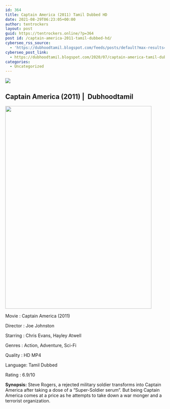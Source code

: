 ```yaml
---
id: 364
title: Captain America (2011) Tamil Dubbed HD
date: 2021-08-29T06:23:05+00:00
author: tentrockers
layout: post
guid: https://tentrockers.online/?p=364
post id: /captain-america-2011-tamil-dubbed-hd/
cyberseo_rss_source:
  - 'https://dubhoodtamil.blogspot.com/feeds/posts/default?max-results=150&start-index=151'
cyberseo_post_link:
  - https://dubhoodtamil.blogspot.com/2020/07/captain-america-tamil-dubbed-hd.html
categories:
  - Uncategorized
---
```

<div class="media_block">
  <img src="https://1.bp.blogspot.com/-MbtNSdq5Itc/XwX7vUP0C-I/AAAAAAAABsA/mOVDldb3yJMZO20muigyJZ5mRRLezMAZwCNcBGAsYHQ/s72-c/captain-america-first-avenger-poster-chris-evans-01.jpg" class="media_thumbnail" />
</div>

<div dir="ltr" trbidi="on" readability="18.023853211009">
  <h2>
    <span><span>Captain America (2011) |&nbsp; Dubhoodtamil</span></span>
  </h2>
  
  <div class="separator">
    <a href="https://1.bp.blogspot.com/-MbtNSdq5Itc/XwX7vUP0C-I/AAAAAAAABsA/mOVDldb3yJMZO20muigyJZ5mRRLezMAZwCNcBGAsYHQ/s1600/captain-america-first-avenger-poster-chris-evans-01.jpg" imageanchor="1"><img loading="lazy" border="0" data-original-height="1103" data-original-width="798" height="640" src="https://1.bp.blogspot.com/-MbtNSdq5Itc/XwX7vUP0C-I/AAAAAAAABsA/mOVDldb3yJMZO20muigyJZ5mRRLezMAZwCNcBGAsYHQ/s640/captain-america-first-avenger-poster-chris-evans-01.jpg" width="462" /></a>
  </div>
  
  <p>
    Movie<span> </span>:<span> </span>Captain America (2011)
  </p>
  
  <p>
    Director<span> </span>:<span> </span>Joe Johnston
  </p>
  
  <p>
    Starring<span> </span>:<span> </span>Chris Evans, Hayley Atwell
  </p>
  
  <p>
    Genres<span> </span>:<span> </span>Action, Adventure, Sci-Fi
  </p>
  
  <p>
    Quality<span> </span>:<span> HD MP4</span>
  </p>
  
  <p>
    Language:<span> </span>Tamil Dubbed
  </p>
  
  <p>
    Rating<span> </span>:<span> </span>6.9/10
  </p>
  
  <p>
    <b>Synopsis:</b> Steve Rogers, a rejected military soldier transforms into Captain America after taking a dose of a &#8220;Super-Soldier serum&#8221;. But being Captain America comes at a price as he attempts to take down a war monger and a terrorist organization.
  </p></p>
</div>